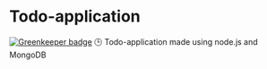# Todo-application

[![Greenkeeper badge](https://badges.greenkeeper.io/Saurabh3333/Todo-application.svg)](https://greenkeeper.io/)
🕒 Todo-application made using node.js and MongoDB
